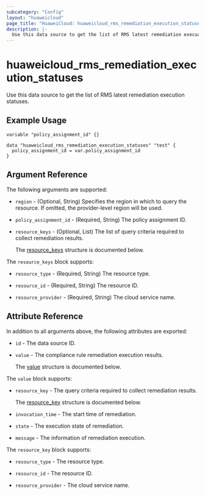 ```yaml
---
subcategory: "Config"
layout: "huaweicloud"
page_title: "HuaweiCloud: huaweicloud_rms_remediation_execution_statuses"
description: |-
  Use this data source to get the list of RMS latest remediation execuation statuses.
---
```


# huaweicloud_rms_remediation_execution_statuses

Use this data source to get the list of RMS latest remediation execution statuses.

## Example Usage

```hcl
variable "policy_assignment_id" {}

data "huaweicloud_rms_remediation_execution_statuses" "test" {
  policy_assignment_id = var.policy_assignment_id
}
```

## Argument Reference

The following arguments are supported:

* `region` - (Optional, String) Specifies the region in which to query the resource.
  If omitted, the provider-level region will be used.

* `policy_assignment_id` - (Required, String) The policy assignment ID.

* `resource_keys` - (Optional, List) The list of query criteria required to collect remediation results.

  The [resource_keys](#resource_keys_struct) structure is documented below.

<a name="resource_keys_struct"></a>
The `resource_keys` block supports:

* `resource_type` - (Required, String) The resource type.

* `resource_id` - (Required, String) The resource ID.

* `resource_provider` - (Required, String) The cloud service name.

## Attribute Reference

In addition to all arguments above, the following attributes are exported:

* `id` - The data source ID.

* `value` - The compliance rule remediation execution results.

  The [value](#value_struct) structure is documented below.

<a name="value_struct"></a>
The `value` block supports:

* `resource_key` - The query criteria required to collect remediation results.

  The [resource_key](#value_resource_key_struct) structure is documented below.

* `invocation_time` - The start time of remediation.

* `state` - The execution state of remediation.

* `message` - The information of remediation execution.

<a name="value_resource_key_struct"></a>
The `resource_key` block supports:

* `resource_type` - The resource type.

* `resource_id` - The resource ID.

* `resource_provider` - The cloud service name.
